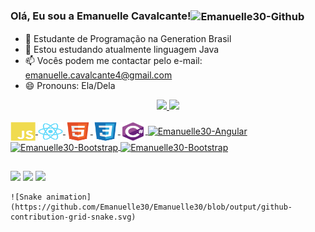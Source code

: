 ### Olá, Eu sou a Emanuelle Cavalcante!<img align="center" alt="Emanuelle30-Github" height="30" width="40" src="https://cdn.jsdelivr.net/gh/devicons/devicon/icons/github/github-original.svg" />
          

- 🔭 Estudante de Programação na Generation Brasil
- 🌱 Estou estudando atualmente linguagem Java
- 📫 Vocês podem me contactar pelo e-mail: emanuelle.cavalcante4@gmail.com
- 😄 Pronouns: Ela/Dela


<div align="center">
 <a href="https://github.com/Emanuelle30">
 <img height="170em" src="https://github-readme-stats.vercel.app/api?username=Emanuelle30&show_icons=true&theme=tokyonight&include_all_commits=true&count_private=true"/>
 <img height="140em" src="https://github-readme-stats.vercel.app/api/top-langs/?username=Emanuelle30&layout=compact&langs_count=7&theme=tokyonight"/>
</div>
  
  <div style="display: inline_block"><br>
  <img align="center" alt="Emanuelle30-Js" height="30" width="40" src="https://raw.githubusercontent.com/devicons/devicon/master/icons/javascript/javascript-plain.svg">
  <img align="center" alt="Emanuelle30-React" height="30" width="40" src="https://raw.githubusercontent.com/devicons/devicon/master/icons/react/react-original.svg">
  <img align="center" alt="Emanuelle30-HTML" height="30" width="40" src="https://raw.githubusercontent.com/devicons/devicon/master/icons/html5/html5-original.svg">
  <img align="center" alt="Emanuelle30-CSS" height="30" width="40" src="https://raw.githubusercontent.com/devicons/devicon/master/icons/css3/css3-original.svg">
  <img align="center" alt="Emanuelle30-Csharp" height="30" width="40" src="https://raw.githubusercontent.com/devicons/devicon/master/icons/csharp/csharp-original.svg">
  <img align="center" alt="Emanuelle30-Angular" height="30" width="40" src="https://cdn.jsdelivr.net/gh/devicons/devicon/icons/angularjs/angularjs-original.svg" />
  <img align="center" alt="Emanuelle30-Bootstrap" height="30" width="40" src="https://cdn.jsdelivr.net/gh/devicons/devicon/icons/bootstrap/bootstrap-original.svg" />
  <img align="center" alt="Emanuelle30-Bootstrap" height="30" width="40" src="https://cdn.jsdelivr.net/gh/devicons/devicon/icons/java/java-original.svg" />
 </div>
  
  ##
  
  <div>
  <a href="Emanuelle#8814" target="_blank"><img src="https://img.shields.io/badge/Discord-7289DA?style=for-the-badge&logo=discord&logoColor=white" target="_blank"></a> 
  <a href = "mailto:emanuelle.cavalcante4@gmail.com"><img src=https://img.shields.io/badge/Gmail-D14836?style=for-the-badge&logo=gmail&logoColor=white target="_white"></a>
  <a href="https://www.linkedin.com/in/emanuelle-cavalcante-05353857/" target="_blank"><img src="https://img.shields.io/badge/-LinkedIn-%230077B5?style=for-the-badge&logo=linkedin&logoColor=white" target="_blank"></a> 
    
    ![Snake animation](https://github.com/Emanuelle30/Emanuelle30/blob/output/github-contribution-grid-snake.svg)
  </div>
  

